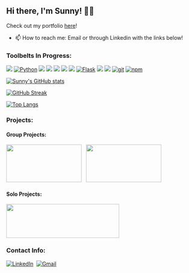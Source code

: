 
## Hi there, I'm Sunny! 👋🏾 

Check out my portfolio <a href='https://www.sunnymallick.com/' target="_blank">here</a>!
 - 📫 How to reach me: Email or through Linkedin with the links below!

### Toolbelts In Progress:   

<a href="https://developer.mozilla.org/en-US/docs/Web/JavaScript"><img src="https://img.shields.io/badge/-JavaScript-F7DF1E?logo=JavaScript&logoColor=333333" /></a>
<a href="https://www.python.org/"><img alt="Python" src="https://img.shields.io/badge/-Python-3776AB?style=flat-square&logo=Python&logoColor=white&" /></a>
<a href="https://www.npmjs.com/package/express"><img src="https://img.shields.io/badge/-Express.js-000000?logo=Express" /></a>
<a href="https://www.postgresql.org/"><img src="https://img.shields.io/badge/-PostgreSQL-336791?logo=PostgreSQL" /></a>
<a href="https://reactjs.org/"><img src="https://img.shields.io/badge/-React-61DAFB?logo=React&logoColor=333333" /></a>
<a href="https://redux.js.org/"><img src="https://img.shields.io/badge/-Redux-764ABC?logo=Redux" /></a>
<a href="https://sequelize.org/"><img src="https://img.shields.io/badge/-Sequelize-039BE5" /></a>
<a href="https://flask.palletsprojects.com/en/1.1.x/"><img alt="Flask" src="https://img.shields.io/badge/-Flask-000000?style=flat-square&logo=Flask&logoColor=white" /></a>
<a href="https://developer.mozilla.org/en-US/docs/Web/CSS"><img src="https://img.shields.io/badge/-CSS3-1572B6?logo=CSS3" /></a>
<a href="https://developer.mozilla.org/en-US/docs/Web/HTML"><img src="https://img.shields.io/badge/-HTML5-E34F26?logo=HTML5&logoColor=ffffff" /></a>
<a href="#"><img alt="git" src="https://img.shields.io/badge/-Git-F05032?style=flat-square&logo=git&logoColor=white" /></a>
<a href="https://www.npmjs.com/"><img alt="npm" src="https://img.shields.io/badge/-NPM-CB3837?style=flat-square&logo=npm&logoColor=white" /></a>


[![Sunny's GitHub stats](https://github-readme-stats.vercel.app/api?username=sunnymallick&count_private=true&theme=dark)](https://github.com/sunnymallick/github-readme-stats)

[![GitHub Streak](https://github-readme-streak-stats.herokuapp.com/?user=sunnymallick&theme=dark)](https://git.io/streak-stats)

[![Top Langs](https://github-readme-stats.vercel.app/api/top-langs/?username=sunnymallick&layout=compact)](https://github.com/anuraghazra/github-readme-stats)

### Projects:

#### Group Projects:
<a href="https://github.com/TheGuilbotine/TableTalk"><img src="https://i.imgur.com/bqAG2cu.png?1" height= '100px' width='200px'/></a>
&nbsp;
<a href="https://github.com/sunnymallick/goodreads-clone-marvelousreviews"><img src="https://i.imgur.com/nbaiXhj.png" height= '100px' width='200px'/></a>

#### Solo Projects:

<a href="https://github.com/sunnymallick/carsrus-capstone-project"><img src='https://i.imgur.com/4k6Yuvb.png?1' height='90px' width='300px'></a>
  
### Contact Info:
<p> 
<a href="https://www.linkedin.com/in/sunny-mallick-896a33169/"><img src="https://img.shields.io/badge/linkedin-%230077B5.svg?&style=for-the-badge&logo=linkedin&logoColor=white" alt="LinkedIn" /></a>&nbsp; 
<a href="mailto:sunny.mallick927@gmail.com?subject=GitHub"><img src="https://img.shields.io/badge/gmail-%23D14836.svg?&style=for-the-badge&logo=gmail&logoColor=white" alt="Gmail"/></a>&nbsp;
</p>
